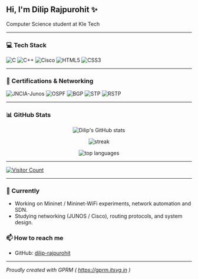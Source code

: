 <!-- ## Hi, I'm dilip rajpurohit ✨

 Computer science student at Kle Tech</br>

# 💻 Tech Stack:
![C](https://img.shields.io/badge/c-%2300599C.svg?style=for-the-badge&logo=c&logoColor=white) ![C++](https://img.shields.io/badge/c++-%2300599C.svg?style=for-the-badge&logo=c%2B%2B&logoColor=white) ![Cisco](https://img.shields.io/badge/cisco-%23049fd9.svg?style=for-the-badge&logo=cisco&logoColor=black)
# 📊 GitHub Stats:
![](https://github-readme-stats.vercel.app/api?username=dilip-rajpurohit&theme=blue-green&hide_border=true&include_all_commits=false&count_private=false)<br/>
![](https://nirzak-streak-stats.vercel.app/?user=dilip-rajpurohit&theme=blue-green&hide_border=true)<br/>
![](https://github-readme-stats.vercel.app/api/top-langs/?username=dilip-rajpurohit&theme=blue-green&hide_border=true&include_all_commits=false&count_private=false&layout=compact)

---
[![](https://visitcount.itsvg.in/api?id=dilip-rajpurohit&icon=0&color=0)](https://visitcount.itsvg.in) -->

<!-- Proudly created with GPRM ( https://gprm.itsvg.in ) -->

## Hi, I'm Dilip Rajpurohit ✨

Computer Science student at Kle Tech

---

### 💻 Tech Stack
<p>
  <img alt="C" src="https://img.shields.io/badge/C-%2300599C.svg?style=for-the-badge&logo=c&logoColor=white" />
  <img alt="C++" src="https://img.shields.io/badge/C++-%2300599C.svg?style=for-the-badge&logo=c%2B%2B&logoColor=white" />
  <img alt="Cisco" src="https://img.shields.io/badge/Cisco-%23049fd9.svg?style=for-the-badge&logo=cisco&logoColor=black" />
  <img alt="HTML5" src="https://img.shields.io/badge/HTML5-%23E34F26.svg?style=for-the-badge&logo=html5&logoColor=white" />
  <img alt="CSS3" src="https://img.shields.io/badge/CSS3-%231572B6.svg?style=for-the-badge&logo=css3&logoColor=white" />
</p>

---

### 🏅 Certifications & Networking
<p>
  <img alt="JNCIA-Junos" src="https://img.shields.io/badge/JNCIA--Junos-%234285F4.svg?style=for-the-badge&logo=juniper&logoColor=white" />
  <img alt="OSPF" src="https://img.shields.io/badge/OSPF-Networking-lightgrey?style=for-the-badge" />
  <img alt="BGP" src="https://img.shields.io/badge/BGP-Routing-lightgrey?style=for-the-badge" />
  <img alt="STP" src="https://img.shields.io/badge/STP-Switching-lightgrey?style=for-the-badge" />
  <img alt="RSTP" src="https://img.shields.io/badge/RSTP-Switching-lightgrey?style=for-the-badge" />
</p>

---

### 📊 GitHub Stats
<p align="center">
  <img src="https://github-readme-stats.vercel.app/api?username=dilip-rajpurohit&theme=blue-green&hide_border=true&include_all_commits=false&count_private=false" alt="Dilip's GitHub stats" />
</p>

<p align="center">
  <img src="https://nirzak-streak-stats.vercel.app/?user=dilip-rajpurohit&theme=blue-green&hide_border=true" alt="streak" />
</p>

<p align="center">
  <img src="https://github-readme-stats.vercel.app/api/top-langs/?username=dilip-rajpurohit&theme=blue-green&hide_border=true&include_all_commits=false&count_private=false&layout=compact" alt="top languages" />
</p>

---

[![Visitor Count](https://visitcount.itsvg.in/api?id=dilip-rajpurohit&icon=0&color=0)](https://visitcount.itsvg.in)

---

### 🔭 Currently
- Working on Mininet / Mininet-WiFi experiments, network automation and SDN.
- Studying networking (JUNOS / Cisco), routing protocols, and system design.

### 📫 How to reach me
- GitHub: [dilip-rajpurohit](https://github.com/dilip-rajpurohit)

---

*Proudly created with GPRM ( https://gprm.itsvg.in )*

